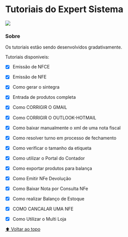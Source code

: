 
# Tutoriais do Expert Sistema

<!---Esses são exemplos. Veja https://shields.io para outras pessoas ou para personalizar este conjunto de escudos. Você pode querer incluir dependências, status do projeto e informações de licença aqui--->

<img src="https://www.expertsistemas.com/images/LogoExpert.png">


### Sobre

Os tutoriais estão sendo desenvolvidos gradativamente.

Tutoriais disponiveis:

- [x] Emissão de NFCE
- [x] Emissão de NFE
- [x] Como gerar o sintegra
- [x] Entrada de produtos completa
- [x] Como CORRIGIR O GMAIL
- [x] Como CORRIGIR O OUTLOOK-HOTMAIL
- [x] Como baixar manualmente o xml de uma nota fiscal 
- [x] Como resolver turno em processo de fechamento
- [x] Como verificar o tamanho da etiqueta
- [x] Como utilizar o Portal do Contador
- [x] Como exportar produtos para balança
- [x] Como Emitir NFe Devolução 
- [x] Como Baixar Nota por Consulta NFe
- [x] Como realizar Balanço de Estoque
- [x] COMO CANCALAR UMA NFE
- [x] Como Utilizar o Multi Loja



[⬆ Voltar ao topo](#Tutoriais_Expert)<br>
